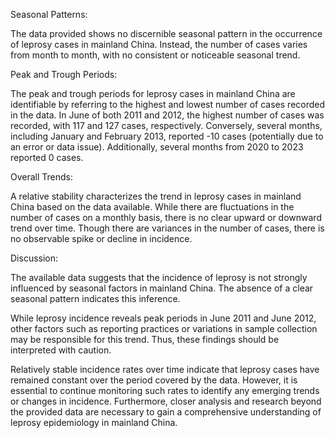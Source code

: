 Seasonal Patterns:

The data provided shows no discernible seasonal pattern in the occurrence of leprosy cases in mainland China. Instead, the number of cases varies from month to month, with no consistent or noticeable seasonal trend.

Peak and Trough Periods:

The peak and trough periods for leprosy cases in mainland China are identifiable by referring to the highest and lowest number of cases recorded in the data. In June of both 2011 and 2012, the highest number of cases was recorded, with 117 and 127 cases, respectively. Conversely, several months, including January and February 2013, reported -10 cases (potentially due to an error or data issue). Additionally, several months from 2020 to 2023 reported 0 cases.

Overall Trends:

A relative stability characterizes the trend in leprosy cases in mainland China based on the data available. While there are fluctuations in the number of cases on a monthly basis, there is no clear upward or downward trend over time. Though there are variances in the number of cases, there is no observable spike or decline in incidence.

Discussion:

The available data suggests that the incidence of leprosy is not strongly influenced by seasonal factors in mainland China. The absence of a clear seasonal pattern indicates this inference.

While leprosy incidence reveals peak periods in June 2011 and June 2012, other factors such as reporting practices or variations in sample collection may be responsible for this trend. Thus, these findings should be interpreted with caution.

Relatively stable incidence rates over time indicate that leprosy cases have remained constant over the period covered by the data. However, it is essential to continue monitoring such rates to identify any emerging trends or changes in incidence. Furthermore, closer analysis and research beyond the provided data are necessary to gain a comprehensive understanding of leprosy epidemiology in mainland China.